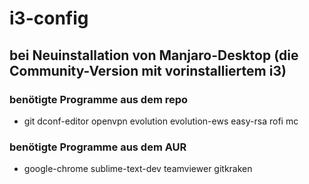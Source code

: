 # i3-config

## bei Neuinstallation von Manjaro-Desktop (die Community-Version mit vorinstalliertem i3)

### benötigte Programme aus dem repo
- git dconf-editor openvpn evolution evolution-ews easy-rsa rofi mc

### benötigte Programme aus dem AUR
- google-chrome sublime-text-dev teamviewer gitkraken
